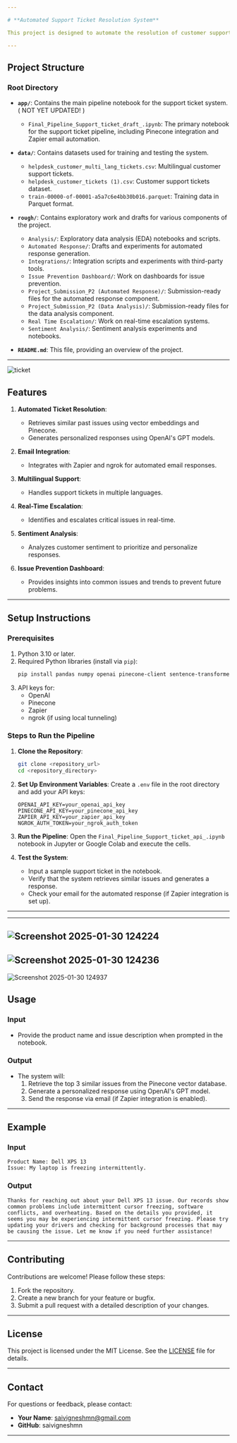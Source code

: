 ```yaml
---

# **Automated Support Ticket Resolution System**

This project is designed to automate the resolution of customer support tickets using advanced NLP techniques, vector databases, and integrations with third-party tools like Pinecone and Zapier. The system retrieves similar past issues, generates personalized responses, and integrates with email systems for seamless communication.

---
```


## **Project Structure**

### **Root Directory**
- **`app/`**: Contains the main pipeline notebook for the support ticket system. ( NOT YET UPDATED! )
  - `Final_Pipeline_Support_ticket_draft_.ipynb`: The primary notebook for the support ticket pipeline, including Pinecone integration and Zapier email automation.
    
- **`data/`**: Contains datasets used for training and testing the system.
  - `helpdesk_customer_multi_lang_tickets.csv`: Multilingual customer support tickets.
  - `helpdesk_customer_tickets (1).csv`: Customer support tickets dataset.
  - `train-00000-of-00001-a5a7c6e4bb30b016.parquet`: Training data in Parquet format.
    
- **`rough/`**: Contains exploratory work and drafts for various components of the project.
  - `Analysis/`: Exploratory data analysis (EDA) notebooks and scripts.
  - `Automated Response/`: Drafts and experiments for automated response generation.
  - `Integrations/`: Integration scripts and experiments with third-party tools.
  - `Issue Prevention Dashboard/`: Work on dashboards for issue prevention.
  - `Project_Submission_P2 (Automated Response)/`: Submission-ready files for the automated response component.
  - `Project_Submission_P2 (Data Analysis)/`: Submission-ready files for the data analysis component.
  - `Real Time Escalation/`: Work on real-time escalation systems.
  - `Sentiment Analysis/`: Sentiment analysis experiments and notebooks.
- **`README.md`**: This file, providing an overview of the project.

---


![ticket](https://github.com/user-attachments/assets/d167bdc6-392e-4b37-8e44-f5d38deee258)


## **Features**

1. **Automated Ticket Resolution**:
   - Retrieves similar past issues using vector embeddings and Pinecone.
   - Generates personalized responses using OpenAI's GPT models.

2. **Email Integration**:
   - Integrates with Zapier and ngrok for automated email responses.

3. **Multilingual Support**:
   - Handles support tickets in multiple languages.

4. **Real-Time Escalation**:
   - Identifies and escalates critical issues in real-time.

5. **Sentiment Analysis**:
   - Analyzes customer sentiment to prioritize and personalize responses.

6. **Issue Prevention Dashboard**:
   - Provides insights into common issues and trends to prevent future problems.

---

## **Setup Instructions**

### **Prerequisites**
1. Python 3.10 or later.
2. Required Python libraries (install via `pip`):
   ```bash
   pip install pandas numpy openai pinecone-client sentence-transformers transformers ngrok zapier
   ```
3. API keys for:
   - OpenAI
   - Pinecone
   - Zapier
   - ngrok (if using local tunneling)

### **Steps to Run the Pipeline**
1. **Clone the Repository**:
   ```bash
   git clone <repository_url>
   cd <repository_directory>
   ```

2. **Set Up Environment Variables**:
   Create a `.env` file in the root directory and add your API keys:
   ```
   OPENAI_API_KEY=your_openai_api_key
   PINECONE_API_KEY=your_pinecone_api_key
   ZAPIER_API_KEY=your_zapier_api_key
   NGROK_AUTH_TOKEN=your_ngrok_auth_token
   ```

3. **Run the Pipeline**:
   Open the `Final_Pipeline_Support_ticket_api_.ipynb` notebook in Jupyter or Google Colab and execute the cells.

4. **Test the System**:
   - Input a sample support ticket in the notebook.
   - Verify that the system retrieves similar issues and generates a response.
   - Check your email for the automated response (if Zapier integration is set up).

---
--------------------------------------------------------------------------------------------------------------
![Screenshot 2025-01-30 124224](https://github.com/user-attachments/assets/05e49ef1-638a-4055-9cde-dd17624ef60e)
--------------------------------------------------------------------------------------------------------------
![Screenshot 2025-01-30 124236](https://github.com/user-attachments/assets/a243aab1-16ee-431d-9586-ae26a7021f9a)
--------------------------------------------------------------------------------------------------------------
![Screenshot 2025-01-30 124937](https://github.com/user-attachments/assets/fc72c690-c40a-470a-aaa5-3115c6236135)

## **Usage**

### **Input**
- Provide the product name and issue description when prompted in the notebook.

### **Output**
- The system will:
  1. Retrieve the top 3 similar issues from the Pinecone vector database.
  2. Generate a personalized response using OpenAI's GPT model.
  3. Send the response via email (if Zapier integration is enabled).

---

## **Example**

### **Input**
```
Product Name: Dell XPS 13
Issue: My laptop is freezing intermittently.
```

### **Output**
```
Thanks for reaching out about your Dell XPS 13 issue. Our records show common problems include intermittent cursor freezing, software conflicts, and overheating. Based on the details you provided, it seems you may be experiencing intermittent cursor freezing. Please try updating your drivers and checking for background processes that may be causing the issue. Let me know if you need further assistance!
```

---

## **Contributing**

Contributions are welcome! Please follow these steps:
1. Fork the repository.
2. Create a new branch for your feature or bugfix.
3. Submit a pull request with a detailed description of your changes.

---

## **License**

This project is licensed under the MIT License. See the [LICENSE](LICENSE) file for details.

---

## **Contact**

For questions or feedback, please contact:
- **Your Name**: saivigneshmn@gmail.com
- **GitHub**: saivigneshmn

---

